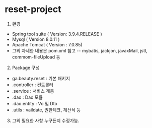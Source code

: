 # reset-project

1. 환경
- Spring tool suite ( Version: 3.9.4.RELEASE )
- Mysql ( Version 8.0.11 )
- Apache Tomcat ( Version : 7.0.85)
- 그외 자세한 내용은 pom.xml 참고
-- mybatis, jackjon, javaxMail, jstl, commom-fileUpload 등

2. Package 구성
- ga.beauty.reset : 기본 패키지
- .controller : 컨트롤러
- .service : 서비스 계층
- .dao : Dao 모듈
- .dao.entity : Vo 및 Dto 
- .utils : vaildate, 권한체크, 계산식 등

3. 그외 필요한 사항 누구든지 수정가능.
